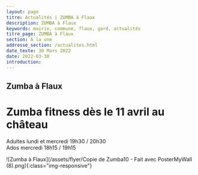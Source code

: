 ```yaml
---
layout: page
titre: Actualités | ZUMBA à Flaux
description: ZUMBA à Flaux
keywords: mairie, commune, flaux, gard, actualités
titre_page: ZUMBA à Flaux
section: À la une
addresse_section: /actualites.html
date_texte: 30 Mars 2022
date: 2022-03-30
introduction: 
---
```


## Zumba à Flaux <br>
# Zumba fitness dès le 11 avril au château<br>
Adultes lundi et mercredi 19h30 / 20h30<br>
Ados  mercredi 18h15  / 19h15<br>

![Zumba à Flaux](/assets/flyer/Copie de Zumba10 - Fait avec PosterMyWall (8).png){:class="img-responsive"}

